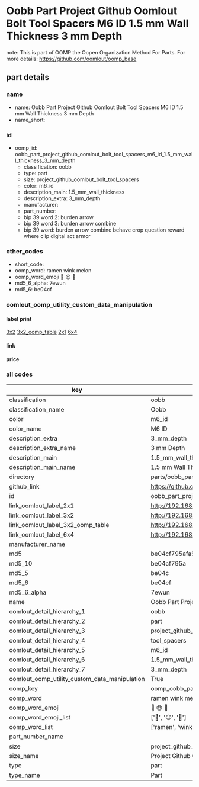 # Oobb Part Project Github Oomlout Bolt Tool Spacers M6 ID 1.5 mm Wall Thickness 3 mm Depth  

note: This is part of OOMP the Oopen Organization Method For Parts. For more details: https://github.com/oomlout/oomp_base

##  part details
  







### name
* name: Oobb Part Project Github Oomlout Bolt Tool Spacers M6 ID 1.5 mm Wall Thickness 3 mm Depth
* name_short: 
### id
* oomp_id: oobb_part_project_github_oomlout_bolt_tool_spacers_m6_id_1.5_mm_wall_thickness_3_mm_depth
  * classification: oobb
  * type: part
  * size: project_github_oomlout_bolt_tool_spacers
  * color: m6_id
  * description_main: 1.5_mm_wall_thickness
  * description_extra: 3_mm_depth
  * manufacturer: 
  * part_number: 
  * bip 39 word 2: burden arrow
  * bip 39 word 3: burden arrow combine
  * bip 39 word: burden arrow combine behave crop question reward where clip digital act armor

### other_codes
* short_code: 
* oomp_word: ramen wink melon
* oomp_word_emoji :ramen: :wink: :melon:
* md5_6_alpha: 7ewun
* md5_6: be04cf






### oomlout_oomp_utility_custom_data_manipulation
#### label print
[3x2](http://192.168.1.245:1112/?label=oomp%207ewun)
[3x2_oomp_table](http://192.168.1.108:1112/?label=oomp%207ewun)
[2x1](http://192.168.1.242:1112/?label=oomp%207ewun)
[6x4](http://192.168.1.55:1112/?label=oomp%207ewun)    

#### link

                              

#### price







### all codes 
| key | value |  
| --- | --- |  
| classification | oobb |  
| classification_name | Oobb |  
| color | m6_id |  
| color_name | M6 ID |  
| description_extra | 3_mm_depth |  
| description_extra_name | 3 mm Depth |  
| description_main | 1.5_mm_wall_thickness |  
| description_main_name | 1.5 mm Wall Thickness |  
| directory | parts/oobb_part_project_github_oomlout_bolt_tool_spacers_m6_id_1.5_mm_wall_thickness_3_mm_depth |  
| github_link | https://github.com/oomlout/oomlout_oomp_part_src/tree/main/parts/oobb_part_project_github_oomlout_bolt_tool_spacers_m6_id_1.5_mm_wall_thickness_3_mm_depth |  
| id | oobb_part_project_github_oomlout_bolt_tool_spacers_m6_id_1.5_mm_wall_thickness_3_mm_depth |  
| link_oomlout_label_2x1 | http://192.168.1.242:1112/?label=oomp%207ewun |  
| link_oomlout_label_3x2 | http://192.168.1.245:1112/?label=oomp%207ewun |  
| link_oomlout_label_3x2_oomp_table | http://192.168.1.108:1112/?label=oomp%207ewun |  
| link_oomlout_label_6x4 | http://192.168.1.55:1112/?label=oomp%207ewun |  
| manufacturer_name |  |  
| md5 | be04cf795afa5716be19f1465bc328f4 |  
| md5_10 | be04cf795a |  
| md5_5 | be04c |  
| md5_6 | be04cf |  
| md5_6_alpha | 7ewun |  
| name | Oobb Part Project Github Oomlout Bolt Tool Spacers M6 ID 1.5 mm Wall Thickness 3 mm Depth |  
| oomlout_detail_hierarchy_1 | oobb |  
| oomlout_detail_hierarchy_2 | part |  
| oomlout_detail_hierarchy_3 | project_github_bolt |  
| oomlout_detail_hierarchy_4 | tool_spacers |  
| oomlout_detail_hierarchy_5 | m6_id |  
| oomlout_detail_hierarchy_6 | 1.5_mm_wall_thickness |  
| oomlout_detail_hierarchy_7 | 3_mm_depth |  
| oomlout_oomp_utility_custom_data_manipulation | True |  
| oomp_key | oomp_oobb_part_project_github_oomlout_bolt_tool_spacers_m6_id_1.5_mm_wall_thickness_3_mm_depth |  
| oomp_word | ramen wink melon |  
| oomp_word_emoji | :ramen: :wink: :melon: |  
| oomp_word_emoji_list | [':ramen:', ':wink:', ':melon:'] |  
| oomp_word_list | ['ramen', 'wink', 'melon'] |  
| part_number_name |  |  
| size | project_github_oomlout_bolt_tool_spacers |  
| size_name | Project Github Oomlout Bolt Tool Spacers |  
| type | part |  
| type_name | Part |  
